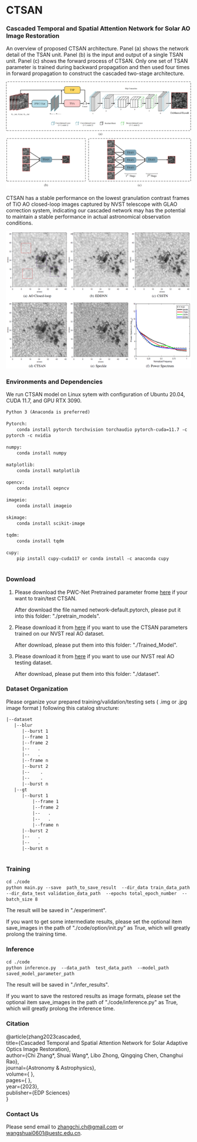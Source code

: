 # CTSAN

### Cascaded Temporal and Spatial Attention Network for Solar AO Image Restoration

An overview of proposed CTSAN architecture. Panel (a) shows the network detail of the TSAN unit. Panel (b) is the input and output of a
single TSAN unit. Panel (c) shows the forward process of CTSAN. Only one set of TSAN parameter is trained during backward propagation and then used four times in forward propagation to construct the cascaded two-stage architecture. 

![CTSAN](./img_display/CTSAN.png)


CTSAN has a stable performance on the lowest granulation contrast frames of TiO AO closed-loop images captured by NVST telescope with GLAO correction system, indicating our cascaded network may has the potential to maintain a stable performance in actual astronomical observation conditions.

![results](./img_display/result_5th.png)

### Environments and Dependencies

We run CTSAN model on Linux sytem with configuration of Ubuntu 20.04, CUDA 11.7, and GPU RTX 3090.  
```
Python 3 (Anaconda is preferred)  

Pytorch:   
	conda install pytorch torchvision torchaudio pytorch-cuda=11.7 -c pytorch -c nvidia
	
numpy: 
	conda install numpy
	
matplotlib: 
	conda install matplotlib
	
opencv: 
	conda install oepncv
	
imageio:
	conda install imageio
	
skimage: 
	conda install scikit-image
	
tqdm: 
	conda install tqdm
	
cupy: 
	pip install cupy-cuda117 or conda install -c anaconda cupy
	
```
### Download

1. Please download the PWC-Net Pretrained parameter frome [here]( ) if your want to train/test CTSAN.  

   After download the file named network-default.pytorch, please put it into this folder: "./pretrain_models".  
		


2. Please download it from [here]() if you want to use the CTSAN parameters trained on our NVST real AO dataset.  

   After download, please put them into this folder: "./Trained_Model".
   
   
   
3. Please download it from [here]() if you want to use our NVST real AO testing dataset.  

   After download, please put them into this folder: "./dataset".



### Dataset Organization

Please organize your prepared training/validation/testing sets ( .img or .jpg image format ) following this catalog structure:
```
|--dataset
   |--blur
      |--burst 1
	  |--frame 1
	  |--frame 2
	  |--   .
	  |--   .
	  |--frame n
      |--burst 2
      |--    .
      |--    .
      |--burst n
   |--gt
      |--burst 1
          |--frame 1
          |--frame 2
          |--   .
          |--   .
          |--frame n
      |--burst 2
      |--   .
      |--   .
      |--burst n
		

```


### Training

```
cd ./code
python main.py --save  path_to_save_result  --dir_data train_data_path   --dir_data_test validation_data_path  --epochs total_epoch_number  --batch_size 8

``` 

The result will be saved in "./experiment".  

If you want to get some intermediate results, please set the optional item save_images in the path of "./code/option/init.py" as True, which will greatly prolong the training time.


### Inference

```
cd ./code
python inference.py  --data_path  test_data_path  --model_path saved_model_parameter_path  

```

The result will be saved in "./infer_results".

If you want to save the restored results as image formats, please set the optional item save_images in the path of "./code/inference.py" as True, which will greatly prolong the inference time.


### Citation

@article{zhang2023cascaded,  
  title={Cascaded Temporal and Spatial Attention Network for Solar Adaptive Optics Image Restoration},  
  author={Chi Zhang*, Shuai Wang*, Libo Zhong, Qingqing Chen, Changhui Rao},  
  journal={Astronomy \& Astrophysics},  
  volume={ },  
  pages={ },  
  year={2023},  
  publisher={EDP Sciences}  
}


### Contact Us

Please send email to zhangchi.ch@gmail.com or wangshuai0601@uestc.edu.cn.
